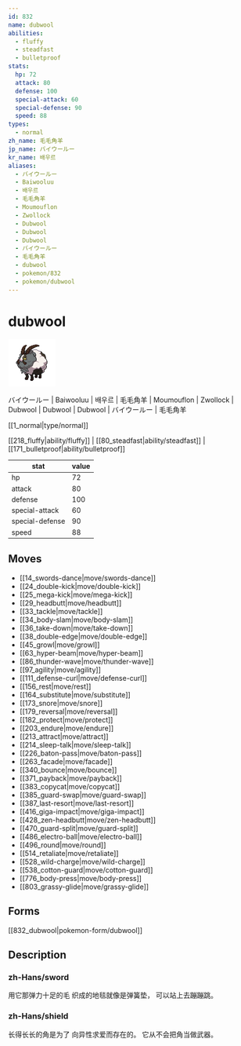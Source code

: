 ```yaml
---
id: 832
name: dubwool
abilities:
  - fluffy
  - steadfast
  - bulletproof
stats:
  hp: 72
  attack: 80
  defense: 100
  special-attack: 60
  special-defense: 90
  speed: 88
types:
  - normal
zh_name: 毛毛角羊
jp_name: バイウールー
kr_name: 배우르
aliases:
  - バイウールー
  - Baiwooluu
  - 배우르
  - 毛毛角羊
  - Moumouflon
  - Zwollock
  - Dubwool
  - Dubwool
  - Dubwool
  - バイウールー
  - 毛毛角羊
  - dubwool
  - pokemon/832
  - pokemon/dubwool
---
```

# dubwool

![](https://raw.githubusercontent.com/PokeAPI/sprites/master/sprites/pokemon/832.png)

バイウールー | Baiwooluu | 배우르 | 毛毛角羊 | Moumouflon | Zwollock | Dubwool | Dubwool | Dubwool | バイウールー | 毛毛角羊

[[1_normal|type/normal]]

[[218_fluffy|ability/fluffy]] | [[80_steadfast|ability/steadfast]] | [[171_bulletproof|ability/bulletproof]]

|stat|value|
|---|---|
|hp|72|
|attack|80|
|defense|100|
|special-attack|60|
|special-defense|90|
|speed|88|


## Moves

- [[14_swords-dance|move/swords-dance]]
- [[24_double-kick|move/double-kick]]
- [[25_mega-kick|move/mega-kick]]
- [[29_headbutt|move/headbutt]]
- [[33_tackle|move/tackle]]
- [[34_body-slam|move/body-slam]]
- [[36_take-down|move/take-down]]
- [[38_double-edge|move/double-edge]]
- [[45_growl|move/growl]]
- [[63_hyper-beam|move/hyper-beam]]
- [[86_thunder-wave|move/thunder-wave]]
- [[97_agility|move/agility]]
- [[111_defense-curl|move/defense-curl]]
- [[156_rest|move/rest]]
- [[164_substitute|move/substitute]]
- [[173_snore|move/snore]]
- [[179_reversal|move/reversal]]
- [[182_protect|move/protect]]
- [[203_endure|move/endure]]
- [[213_attract|move/attract]]
- [[214_sleep-talk|move/sleep-talk]]
- [[226_baton-pass|move/baton-pass]]
- [[263_facade|move/facade]]
- [[340_bounce|move/bounce]]
- [[371_payback|move/payback]]
- [[383_copycat|move/copycat]]
- [[385_guard-swap|move/guard-swap]]
- [[387_last-resort|move/last-resort]]
- [[416_giga-impact|move/giga-impact]]
- [[428_zen-headbutt|move/zen-headbutt]]
- [[470_guard-split|move/guard-split]]
- [[486_electro-ball|move/electro-ball]]
- [[496_round|move/round]]
- [[514_retaliate|move/retaliate]]
- [[528_wild-charge|move/wild-charge]]
- [[538_cotton-guard|move/cotton-guard]]
- [[776_body-press|move/body-press]]
- [[803_grassy-glide|move/grassy-glide]]

## Forms



[[832_dubwool|pokemon-form/dubwool]]

## Description

### zh-Hans/sword

用它那弹力十足的毛
织成的地毯就像是弹簧垫，
可以站上去蹦蹦跳。

### zh-Hans/shield

长得长长的角是为了
向异性求爱而存在的。
它从不会把角当做武器。

